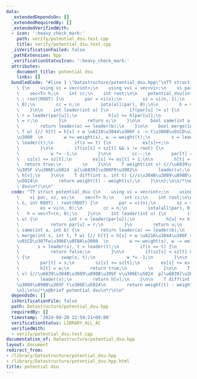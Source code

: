 ```yaml
---
data:
  _extendedDependsOn: []
  _extendedRequiredBy: []
  _extendedVerifiedWith:
  - icon: ':heavy_check_mark:'
    path: verify/potential_dsu.test.cpp
    title: verify/potential_dsu.test.cpp
  _isVerificationFailed: false
  _pathExtension: hpp
  _verificationStatusIcon: ':heavy_check_mark:'
  attributes:
    document_title: potential dsu
    links: []
  bundledCode: "#line 1 \"Datastructure/potential_dsu.hpp\"\nTT struct potential_dsu\
    \ {\n    using vi = vec<int>;\n    using vvi = vec<vi>;\n    vi par, sz, es;\n\
    \    vec<T> h;\n    int cc;\n    int root;\n\n    potential_dsu(int n, int ROOT)\
    \ : root(ROOT) {\n        par = vi(n);\n        sz = vi(n, 1);\n        es = vi(n,\
    \ 0);\n        cc = n;\n        iota(all(par), 0);\n\n        h = vec<T>(n, 0);\n\
    \    }\n\n    int leader(int u) {\n        if(par[u] != u) {\n            int\
    \ r = leader(par[u]);\n            h[u] += h[par[u]];\n            return par[u]\
    \ = r;\n        }\n        return u;\n    }\n\n    bool same(int a, int b) {\n\
    \        return leader(a) == leader(b);\n    }\n\n    bool merge(int s, int t,\
    \ T w) {// h[t] = h[s] + w \u6216\u3044\u306F s -> t\u306B\u91CD\u307Fw\u306E\u8FBA\
    \u3000  \n        w += weight(s), w -= weight(t);\n        s = leader(s), t =\
    \ leader(t);\n        if(s == t) {\n            es[s]++;\n            return false;\n\
    \        }\n\n        if(sz[s] < sz[t] && s != root) {\n            swap(s, t);\n\
    \            w *= -1;\n        }\n\n        cc--;\n        par[t] = s;\n     \
    \   sz[s] += sz[t];\n        es[s] += es[t] + 1;\n\n        h[t] = w;\n      \
    \  return true;\n        \n    }\n\n    T weight(int v) {//\u6839\u304B\u3089\u898B\
    \u305F v\u306E\u5024  p[\u6839]\u306F0\u3002\n        leader(v);\n        return\
    \ h[v];\n    }\n\n    T diff(int s, int t) {//s\u304B\u3089\u898B\u305F t\u306E\
    \u5024\n        return weight(t) - weight(s);\n    }\n\n};\n\n/*\n@brief potential\
    \ dsu\n*/\n\n"
  code: "TT struct potential_dsu {\n    using vi = vec<int>;\n    using vvi = vec<vi>;\n\
    \    vi par, sz, es;\n    vec<T> h;\n    int cc;\n    int root;\n\n    potential_dsu(int\
    \ n, int ROOT) : root(ROOT) {\n        par = vi(n);\n        sz = vi(n, 1);\n\
    \        es = vi(n, 0);\n        cc = n;\n        iota(all(par), 0);\n\n     \
    \   h = vec<T>(n, 0);\n    }\n\n    int leader(int u) {\n        if(par[u] !=\
    \ u) {\n            int r = leader(par[u]);\n            h[u] += h[par[u]];\n\
    \            return par[u] = r;\n        }\n        return u;\n    }\n\n    bool\
    \ same(int a, int b) {\n        return leader(a) == leader(b);\n    }\n\n    bool\
    \ merge(int s, int t, T w) {// h[t] = h[s] + w \u6216\u3044\u306F s -> t\u306B\
    \u91CD\u307Fw\u306E\u8FBA\u3000  \n        w += weight(s), w -= weight(t);\n \
    \       s = leader(s), t = leader(t);\n        if(s == t) {\n            es[s]++;\n\
    \            return false;\n        }\n\n        if(sz[s] < sz[t] && s != root)\
    \ {\n            swap(s, t);\n            w *= -1;\n        }\n\n        cc--;\n\
    \        par[t] = s;\n        sz[s] += sz[t];\n        es[s] += es[t] + 1;\n\n\
    \        h[t] = w;\n        return true;\n        \n    }\n\n    T weight(int\
    \ v) {//\u6839\u304B\u3089\u898B\u305F v\u306E\u5024  p[\u6839]\u306F0\u3002\n\
    \        leader(v);\n        return h[v];\n    }\n\n    T diff(int s, int t) {//s\u304B\
    \u3089\u898B\u305F t\u306E\u5024\n        return weight(t) - weight(s);\n    }\n\
    \n};\n\n/*\n@brief potential dsu\n*/\n\n"
  dependsOn: []
  isVerificationFile: false
  path: Datastructure/potential_dsu.hpp
  requiredBy: []
  timestamp: '2024-09-28 22:59:21+09:00'
  verificationStatus: LIBRARY_ALL_AC
  verifiedWith:
  - verify/potential_dsu.test.cpp
documentation_of: Datastructure/potential_dsu.hpp
layout: document
redirect_from:
- /library/Datastructure/potential_dsu.hpp
- /library/Datastructure/potential_dsu.hpp.html
title: potential dsu
---
```

